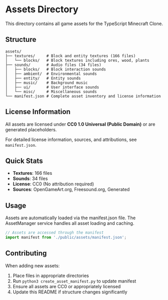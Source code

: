 # Assets Directory

This directory contains all game assets for the TypeScript Minecraft Clone.

## Structure

```
assets/
├── textures/     # Block and entity textures (166 files)
│   └── blocks/   # Block textures including ores, wood, plants
├── sounds/       # Audio files (34 files)
│   ├── blocks/   # Block interaction sounds
│   ├── ambient/  # Environmental sounds
│   ├── entity/   # Entity sounds
│   ├── music/    # Background music
│   ├── ui/       # User interface sounds
│   └── misc/     # Miscellaneous sounds
└── manifest.json # Complete asset inventory and license information
```

## License Information

All assets are licensed under **CC0 1.0 Universal (Public Domain)** or are generated placeholders.

For detailed license information, sources, and attributions, see `manifest.json`.

## Quick Stats

- **Textures**: 166 files
- **Sounds**: 34 files
- **License**: CC0 (No attribution required)
- **Sources**: OpenGameArt.org, Freesound.org, Generated

## Usage

Assets are automatically loaded via the manifest.json file. The AssetManager service handles all asset loading and caching.

```typescript
// Assets are accessed through the manifest
import manifest from './public/assets/manifest.json';
```

## Contributing

When adding new assets:
1. Place files in appropriate directories
2. Run `python3 create_asset_manifest.py` to update manifest
3. Ensure all assets are CC0 or appropriately licensed
4. Update this README if structure changes significantly
